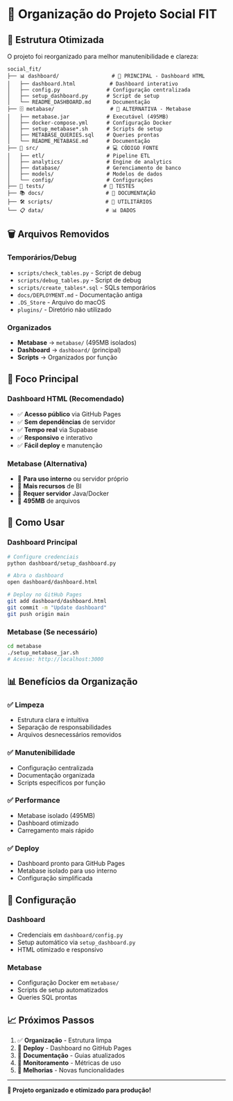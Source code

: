 # 📁 Organização do Projeto Social FIT

## 🎯 Estrutura Otimizada

O projeto foi reorganizado para melhor manutenibilidade e clareza:

```
social_fit/
├── 📊 dashboard/                 # 🎯 PRINCIPAL - Dashboard HTML
│   ├── dashboard.html           # Dashboard interativo
│   ├── config.py               # Configuração centralizada
│   ├── setup_dashboard.py      # Script de setup
│   └── README_DASHBOARD.md     # Documentação
├── 🗄️ metabase/                  # 🔧 ALTERNATIVA - Metabase
│   ├── metabase.jar            # Executável (495MB)
│   ├── docker-compose.yml      # Configuração Docker
│   ├── setup_metabase*.sh      # Scripts de setup
│   ├── METABASE_QUERIES.sql    # Queries prontas
│   └── README_METABASE.md      # Documentação
├── 🔧 src/                      # 💻 CÓDIGO FONTE
│   ├── etl/                    # Pipeline ETL
│   ├── analytics/              # Engine de analytics
│   ├── database/               # Gerenciamento de banco
│   ├── models/                 # Modelos de dados
│   └── config/                 # Configurações
├── 🧪 tests/                   # 🧪 TESTES
├── 📚 docs/                    # 📖 DOCUMENTAÇÃO
├── 🛠️ scripts/                 # 🔧 UTILITÁRIOS
└── 📋 data/                    # 📊 DADOS
```

## 🗑️ Arquivos Removidos

### **Temporários/Debug**
- `scripts/check_tables.py` - Script de debug
- `scripts/debug_tables.py` - Script de debug
- `scripts/create_tables*.sql` - SQLs temporários
- `docs/DEPLOYMENT.md` - Documentação antiga
- `.DS_Store` - Arquivo do macOS
- `plugins/` - Diretório não utilizado

### **Organizados**
- **Metabase** → `metabase/` (495MB isolados)
- **Dashboard** → `dashboard/` (principal)
- **Scripts** → Organizados por função

## 🎯 Foco Principal

### **Dashboard HTML (Recomendado)**
- ✅ **Acesso público** via GitHub Pages
- ✅ **Sem dependências** de servidor
- ✅ **Tempo real** via Supabase
- ✅ **Responsivo** e interativo
- ✅ **Fácil deploy** e manutenção

### **Metabase (Alternativa)**
- 🔧 **Para uso interno** ou servidor próprio
- 🔧 **Mais recursos** de BI
- 🔧 **Requer servidor** Java/Docker
- 🔧 **495MB** de arquivos

## 🚀 Como Usar

### **Dashboard Principal**
```bash
# Configure credenciais
python dashboard/setup_dashboard.py

# Abra o dashboard
open dashboard/dashboard.html

# Deploy no GitHub Pages
git add dashboard/dashboard.html
git commit -m "Update dashboard"
git push origin main
```

### **Metabase (Se necessário)**
```bash
cd metabase
./setup_metabase_jar.sh
# Acesse: http://localhost:3000
```

## 📊 Benefícios da Organização

### **✅ Limpeza**
- Estrutura clara e intuitiva
- Separação de responsabilidades
- Arquivos desnecessários removidos

### **✅ Manutenibilidade**
- Configuração centralizada
- Documentação organizada
- Scripts específicos por função

### **✅ Performance**
- Metabase isolado (495MB)
- Dashboard otimizado
- Carregamento mais rápido

### **✅ Deploy**
- Dashboard pronto para GitHub Pages
- Metabase isolado para uso interno
- Configuração simplificada

## 🔧 Configuração

### **Dashboard**
- Credenciais em `dashboard/config.py`
- Setup automático via `setup_dashboard.py`
- HTML otimizado e responsivo

### **Metabase**
- Configuração Docker em `metabase/`
- Scripts de setup automatizados
- Queries SQL prontas

## 📈 Próximos Passos

1. ✅ **Organização** - Estrutura limpa
2. 🔄 **Deploy** - Dashboard no GitHub Pages
3. 🔄 **Documentação** - Guias atualizados
4. 🔄 **Monitoramento** - Métricas de uso
5. 🔄 **Melhorias** - Novas funcionalidades

---

**🎉 Projeto organizado e otimizado para produção!** 